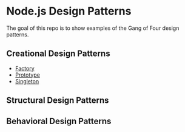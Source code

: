 # Node.js Design Patterns

The goal of this repo is to show examples of the Gang of Four design patterns.

## Creational Design Patterns

- [Factory](https://github.com/scottbromander/node_design_patterns/tree/master/factory)
- [Prototype](https://github.com/scottbromander/node_design_patterns/tree/master/prototype)
- [Singleton](https://github.com/scottbromander/node_design_patterns/tree/master/singleton)

## Structural Design Patterns

## Behavioral Design Patterns
